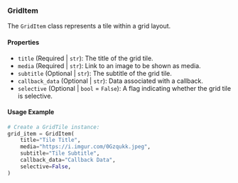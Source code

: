 ### GridItem

The `GridItem` class represents a tile within a grid layout.

#### Properties

- `title` (Required | `str`): The title of the grid tile.
- `media` (Required | `str`): Link to an image to be shown as media.
- `subtitle` (Optional | `str`): The subtitle of the grid tile.
- `callback_data` (Optional | `str`): Data associated with a callback.
- `selective` (Optional | `bool` = `False`): A flag indicating whether the grid tile is selective.

#### Usage Example

```python
# Create a GridTile instance:
grid_item = GridItem(
    title="Tile Title",
    media="https://i.imgur.com/0Gzqukk.jpeg",
    subtitle="Tile Subtitle",
    callback_data="Callback Data",
    selective=False,
)
```